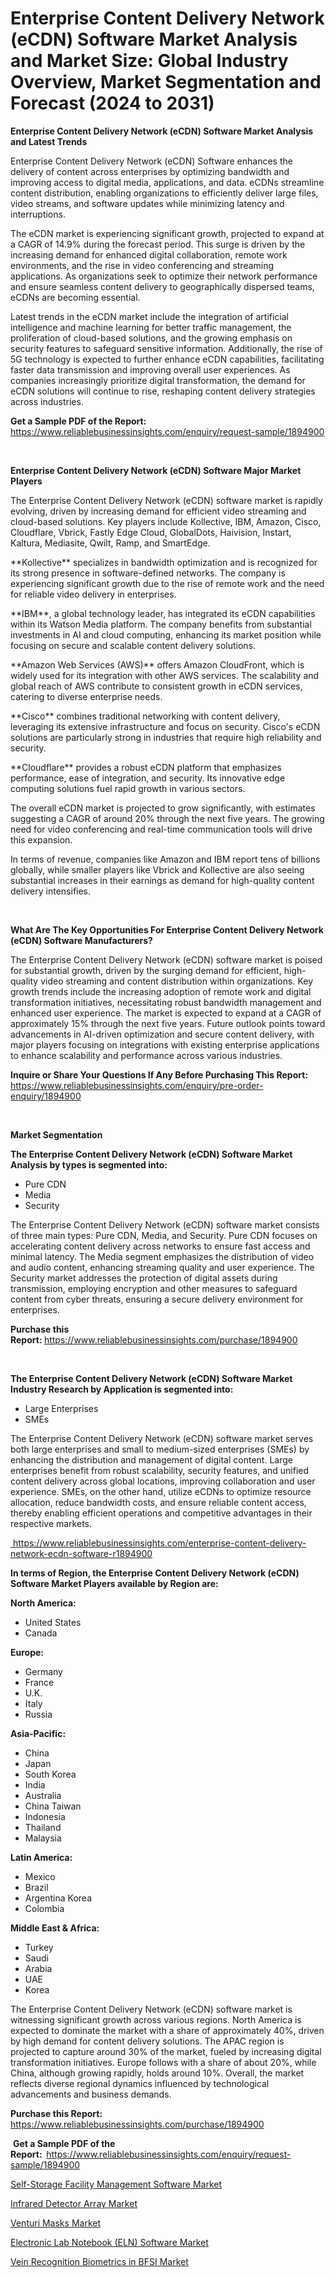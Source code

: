 <p><h1>Enterprise Content Delivery Network (eCDN) Software Market Analysis and Market Size: Global Industry Overview, Market Segmentation and Forecast (2024 to 2031)</h1></p><p><strong>Enterprise Content Delivery Network (eCDN) Software Market Analysis and Latest Trends</strong></p>
<p><p>Enterprise Content Delivery Network (eCDN) Software enhances the delivery of content across enterprises by optimizing bandwidth and improving access to digital media, applications, and data. eCDNs streamline content distribution, enabling organizations to efficiently deliver large files, video streams, and software updates while minimizing latency and interruptions.</p><p>The eCDN market is experiencing significant growth, projected to expand at a CAGR of 14.9% during the forecast period. This surge is driven by the increasing demand for enhanced digital collaboration, remote work environments, and the rise in video conferencing and streaming applications. As organizations seek to optimize their network performance and ensure seamless content delivery to geographically dispersed teams, eCDNs are becoming essential.</p><p>Latest trends in the eCDN market include the integration of artificial intelligence and machine learning for better traffic management, the proliferation of cloud-based solutions, and the growing emphasis on security features to safeguard sensitive information. Additionally, the rise of 5G technology is expected to further enhance eCDN capabilities, facilitating faster data transmission and improving overall user experiences. As companies increasingly prioritize digital transformation, the demand for eCDN solutions will continue to rise, reshaping content delivery strategies across industries.</p></p>
<p><strong>Get a Sample PDF of the Report:&nbsp;</strong> <a href="https://www.reliablebusinessinsights.com/enquiry/request-sample/1894900?utm_campaign=48&utm_medium=2&utm_source=Github&utm_content=ia&utm_term=24102024&utm_id=enterprise-content-delivery-network-ecdn-software">https://www.reliablebusinessinsights.com/enquiry/request-sample/1894900</a></p>
<p>&nbsp;</p>
<p><strong>Enterprise Content Delivery Network (eCDN) Software Major Market Players</strong></p>
<p><p>The Enterprise Content Delivery Network (eCDN) software market is rapidly evolving, driven by increasing demand for efficient video streaming and cloud-based solutions. Key players include Kollective, IBM, Amazon, Cisco, Cloudflare, Vbrick, Fastly Edge Cloud, GlobalDots, Haivision, Instart, Kaltura, Mediasite, Qwilt, Ramp, and SmartEdge.</p><p>**Kollective** specializes in bandwidth optimization and is recognized for its strong presence in software-defined networks. The company is experiencing significant growth due to the rise of remote work and the need for reliable video delivery in enterprises.</p><p>**IBM**, a global technology leader, has integrated its eCDN capabilities within its Watson Media platform. The company benefits from substantial investments in AI and cloud computing, enhancing its market position while focusing on secure and scalable content delivery solutions.</p><p>**Amazon Web Services (AWS)** offers Amazon CloudFront, which is widely used for its integration with other AWS services. The scalability and global reach of AWS contribute to consistent growth in eCDN services, catering to diverse enterprise needs.</p><p>**Cisco** combines traditional networking with content delivery, leveraging its extensive infrastructure and focus on security. Cisco's eCDN solutions are particularly strong in industries that require high reliability and security.</p><p>**Cloudflare** provides a robust eCDN platform that emphasizes performance, ease of integration, and security. Its innovative edge computing solutions fuel rapid growth in various sectors.</p><p>The overall eCDN market is projected to grow significantly, with estimates suggesting a CAGR of around 20% through the next five years. The growing need for video conferencing and real-time communication tools will drive this expansion.</p><p>In terms of revenue, companies like Amazon and IBM report tens of billions globally, while smaller players like Vbrick and Kollective are also seeing substantial increases in their earnings as demand for high-quality content delivery intensifies.</p></p>
<p>&nbsp;</p>
<p><strong>What Are The Key Opportunities For Enterprise Content Delivery Network (eCDN) Software Manufacturers?</strong></p>
<p><p>The Enterprise Content Delivery Network (eCDN) software market is poised for substantial growth, driven by the surging demand for efficient, high-quality video streaming and content distribution within organizations. Key growth trends include the increasing adoption of remote work and digital transformation initiatives, necessitating robust bandwidth management and enhanced user experience. The market is expected to expand at a CAGR of approximately 15% through the next five years. Future outlook points toward advancements in AI-driven optimization and secure content delivery, with major players focusing on integrations with existing enterprise applications to enhance scalability and performance across various industries.</p></p>
<p><strong>Inquire or Share Your Questions If Any Before Purchasing This Report:</strong> <a href="https://www.reliablebusinessinsights.com/enquiry/pre-order-enquiry/1894900?utm_campaign=48&utm_medium=2&utm_source=Github&utm_content=ia&utm_term=24102024&utm_id=enterprise-content-delivery-network-ecdn-software">https://www.reliablebusinessinsights.com/enquiry/pre-order-enquiry/1894900</a></p>
<p>&nbsp;</p>
<p><strong>Market Segmentation</strong></p>
<p><strong>The Enterprise Content Delivery Network (eCDN) Software Market Analysis by types is segmented into:</strong></p>
<p><ul><li>Pure CDN</li><li>Media</li><li>Security</li></ul></p>
<p><p>The Enterprise Content Delivery Network (eCDN) software market consists of three main types: Pure CDN, Media, and Security. Pure CDN focuses on accelerating content delivery across networks to ensure fast access and minimal latency. The Media segment emphasizes the distribution of video and audio content, enhancing streaming quality and user experience. The Security market addresses the protection of digital assets during transmission, employing encryption and other measures to safeguard content from cyber threats, ensuring a secure delivery environment for enterprises.</p></p>
<p><strong>Purchase this Report:&nbsp;</strong><a href="https://www.reliablebusinessinsights.com/purchase/1894900?utm_campaign=48&utm_medium=2&utm_source=Github&utm_content=ia&utm_term=24102024&utm_id=enterprise-content-delivery-network-ecdn-software">https://www.reliablebusinessinsights.com/purchase/1894900</a></p>
<p>&nbsp;</p>
<p><strong>The Enterprise Content Delivery Network (eCDN) Software Market Industry Research by Application is segmented into:</strong></p>
<p><ul><li>Large Enterprises</li><li>SMEs</li></ul></p>
<p><p>The Enterprise Content Delivery Network (eCDN) software market serves both large enterprises and small to medium-sized enterprises (SMEs) by enhancing the distribution and management of digital content. Large enterprises benefit from robust scalability, security features, and unified content delivery across global locations, improving collaboration and user experience. SMEs, on the other hand, utilize eCDNs to optimize resource allocation, reduce bandwidth costs, and ensure reliable content access, thereby enabling efficient operations and competitive advantages in their respective markets.</p></p>
<p><a href="https://www.reliablebusinessinsights.com/enterprise-content-delivery-network-ecdn-software-r1894900?utm_campaign=48&utm_medium=2&utm_source=Github&utm_content=ia&utm_term=24102024&utm_id=enterprise-content-delivery-network-ecdn-software">&nbsp;https://www.reliablebusinessinsights.com/enterprise-content-delivery-network-ecdn-software-r1894900</a></p>
<p><strong>In terms of Region, the Enterprise Content Delivery Network (eCDN) Software Market Players available by Region are:</strong></p>
<p>
    <p> <strong> North America: </strong>
        <ul>
            <li>United States</li>
            <li>Canada</li>
        </ul>
        </p> 
    <p> <strong> Europe: </strong>
        <ul>
            <li>Germany</li>
            <li>France</li>
            <li>U.K.</li>
            <li>Italy</li>
            <li>Russia</li>
        </ul>
        </p> 
    <p> <strong> Asia-Pacific: </strong>
        <ul>
            <li>China</li>
            <li>Japan</li>
            <li>South Korea</li>
            <li>India</li>
            <li>Australia</li>
            <li>China Taiwan</li>
            <li>Indonesia</li>
            <li>Thailand</li>
            <li>Malaysia</li>
        </ul>
        </p> 
    <p> <strong> Latin America: </strong>
        <ul>
            <li>Mexico</li>
            <li>Brazil</li>
            <li>Argentina Korea</li>
            <li>Colombia</li>
        </ul>
        </p> 
    <p> <strong> Middle East & Africa: </strong>
        <ul>
            <li>Turkey</li>
            <li>Saudi</li>
            <li>Arabia</li>
            <li>UAE</li>
            <li>Korea</li>
        </ul>
    </p>
    </p>
<p><p>The Enterprise Content Delivery Network (eCDN) software market is witnessing significant growth across various regions. North America is expected to dominate the market with a share of approximately 40%, driven by high demand for content delivery solutions. The APAC region is projected to capture around 30% of the market, fueled by increasing digital transformation initiatives. Europe follows with a share of about 20%, while China, although growing rapidly, holds around 10%. Overall, the market reflects diverse regional dynamics influenced by technological advancements and business demands.</p></p>
<p><strong>Purchase this Report: </strong><a href="https://www.reliablebusinessinsights.com/purchase/1894900?utm_campaign=48&utm_medium=2&utm_source=Github&utm_content=ia&utm_term=24102024&utm_id=enterprise-content-delivery-network-ecdn-software">https://www.reliablebusinessinsights.com/purchase/1894900</a></p>
<p>&nbsp;<strong>Get a Sample PDF of the Report:&nbsp;&nbsp;</strong><a href="https://www.reliablebusinessinsights.com/enquiry/request-sample/1894900?utm_campaign=48&utm_medium=2&utm_source=Github&utm_content=ia&utm_term=24102024&utm_id=enterprise-content-delivery-network-ecdn-software">https://www.reliablebusinessinsights.com/enquiry/request-sample/1894900</a></p>
<p><strong></strong></p>
<p><p><a href="https://github.com/azucena6lzcou/Market-Research-Report-List-1/blob/main/self-storage-facility-management-software-market.md?utm_campaign=48&utm_medium=2&utm_source=Github&utm_content=ia&utm_term=24102024&utm_id=enterprise-content-delivery-network-ecdn-software">Self-Storage Facility Management Software Market</a></p><p><a href="https://issuu.com/reportprime-2/docs/infrared-detector-array-market-size_fb32a330bcbe17?utm_campaign=48&utm_medium=2&utm_source=Github&utm_content=ia&utm_term=24102024&utm_id=enterprise-content-delivery-network-ecdn-software">Infrared Detector Array Market</a></p><p><a href="https://www.linkedin.com/pulse/strategic-insights-global-venturi-masks-market-trends-2024--r2ecf?utm_campaign=48&utm_medium=2&utm_source=Github&utm_content=ia&utm_term=24102024&utm_id=enterprise-content-delivery-network-ecdn-software">Venturi Masks Market</a></p><p><a href="https://github.com/DorinaOsmani364/Market-Research-Report-List-1/blob/main/electronic-lab-notebook-eln-software-market.md?utm_campaign=48&utm_medium=2&utm_source=Github&utm_content=ia&utm_term=24102024&utm_id=enterprise-content-delivery-network-ecdn-software">Electronic Lab Notebook (ELN) Software Market</a></p><p><a href="https://www.linkedin.com/pulse/opportunities-challenges-vein-recognition-biometrics-bfsi-market-aqnhf?utm_campaign=48&utm_medium=2&utm_source=Github&utm_content=ia&utm_term=24102024&utm_id=enterprise-content-delivery-network-ecdn-software">Vein Recognition Biometrics in BFSI Market</a></p></p>